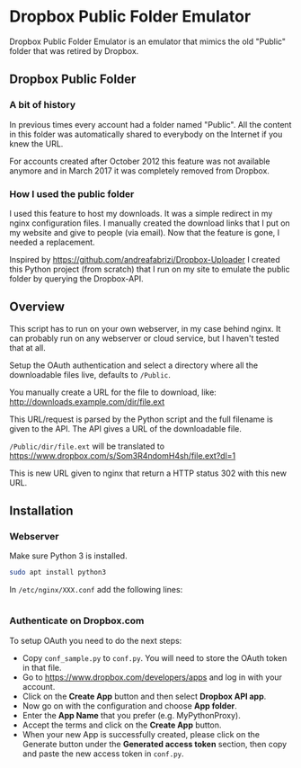 # Dropbox Public Folder Emulator #

Dropbox Public Folder Emulator is an emulator that mimics the old "Public" 
folder that was retired by Dropbox.

## Dropbox Public Folder ##

### A bit of history ###

In previous times every account had a folder named "Public". All the content 
in this folder was automatically shared to everybody on the Internet if you 
knew the URL.

For accounts created after October 2012 this feature was not available anymore 
and in March 2017 it was completely removed from Dropbox.

### How I used the public folder ###

I used this feature to host my downloads. It was a simple redirect in my 
nginx configuration files. I manually created the download links that I put 
on my website and give to people (via email). Now that the feature is gone, 
I needed a replacement.

Inspired by https://github.com/andreafabrizi/Dropbox-Uploader I created 
this Python project (from scratch) that I run on my site to emulate the public 
folder by querying the Dropbox-API.

## Overview ##

This script has to run on your own webserver, in my case behind nginx. 
It can probably run on any webserver or cloud service, but I haven't tested 
that at all.

Setup the OAuth authentication and select a directory where all the 
downloadable files live, defaults to `/Public`.

You manually create a URL for the file to download, like: 
http://downloads.example.com/dir/file.ext

This URL/request is parsed by the Python script and the full filename is 
given to the API. The API gives a URL of the downloadable file.

`/Public/dir/file.ext` will be translated to https://www.dropbox.com/s/Som3R4ndomH4sh/file.ext?dl=1

This is new URL given to nginx that return a HTTP status 302 with this new URL.

## Installation ##

### Webserver ###

Make sure Python 3 is installed.

```bash
sudo apt install python3
```

In `/etc/nginx/XXX.conf` add the following lines:

```
```

### Authenticate on Dropbox.com ###

To setup OAuth you need to do the next steps:

* Copy `conf_sample.py` to `conf.py`. You will need to store the OAuth token in that file.
* Go to https://www.dropbox.com/developers/apps and log in with your account.
* Click on the **Create App** button and then select **Dropbox API app**.
* Now go on with the configuration and choose **App folder**.
* Enter the **App Name** that you prefer (e.g. MyPythonProxy).
* Accept the terms and click on the **Create App** button.
* When your new App is successfully created, please click on the Generate button 
  under the **Generated access token** section, then copy and paste the new access token 
  in `conf.py`.
